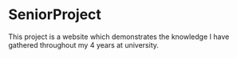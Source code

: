 # SeniorProject
This project is a website which demonstrates the knowledge I have gathered throughout my 4 years at university.
